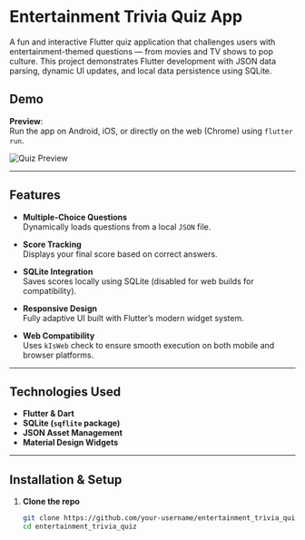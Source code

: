 # Entertainment Trivia Quiz App

A fun and interactive Flutter quiz application that challenges users with entertainment-themed questions — from movies and TV shows to pop culture. This project demonstrates Flutter development with JSON data parsing, dynamic UI updates, and local data persistence using SQLite.

## Demo
**Preview**:  
Run the app on Android, iOS, or directly on the web (Chrome) using `flutter run`.

![Quiz Preview](https://via.placeholder.com/600x300.png?text=App+Preview) <!-- You can replace this with your real preview screenshot or gif -->

---

## Features

- **Multiple-Choice Questions**  
  Dynamically loads questions from a local `JSON` file.

- **Score Tracking**  
  Displays your final score based on correct answers.

- **SQLite Integration**  
  Saves scores locally using SQLite (disabled for web builds for compatibility).

- **Responsive Design**  
  Fully adaptive UI built with Flutter’s modern widget system.

- **Web Compatibility**  
  Uses `kIsWeb` check to ensure smooth execution on both mobile and browser platforms.

---

## Technologies Used

- **Flutter & Dart**  
- **SQLite (`sqflite` package)**  
- **JSON Asset Management**  
- **Material Design Widgets**  

---

## Installation & Setup

1. **Clone the repo**
   ```bash
   git clone https://github.com/your-username/entertainment_trivia_quiz.git
   cd entertainment_trivia_quiz
